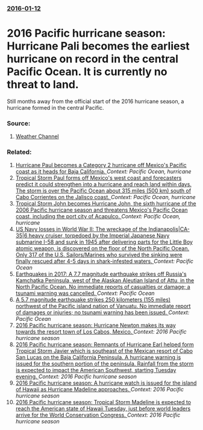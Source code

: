 ### [2016-01-12](/news/2016/01/12/index.md)

# 2016 Pacific hurricane season: Hurricane Pali becomes the earliest hurricane on record in the central Pacific Ocean. It is currently no threat to land. 

Still months away from the official start of the 2016 hurricane season, a hurricane formed in the central Pacific.


### Source:

1. [Weather Channel](http://www.weather.com/storms/hurricane/news/tropical-depression-one-c-pali-central-pacific?cm_ven=T_WX_L:_11116_6)

### Related:

1. [ Hurricane Paul becomes a Category 2 hurricane off Mexico's Pacific coast as it heads for Baja California. ](/news/2006/10/23/hurricane-paul-becomes-a-category-2-hurricane-off-mexico-s-pacific-coast-as-it-heads-for-baja-california.md) _Context: Pacific Ocean, hurricane_
2. [ Tropical Storm Paul forms off Mexico's west coast and forecasters predict it could strengthen into a hurricane and reach land within days. The storm is over the Pacific Ocean about 315 miles (500 km) south of Cabo Corrientes on the Jalisco coast. ](/news/2006/10/21/tropical-storm-paul-forms-off-mexico-s-west-coast-and-forecasters-predict-it-could-strengthen-into-a-hurricane-and-reach-land-within-days.md) _Context: Pacific Ocean, hurricane_
3. [ Tropical Storm John becomes Hurricane John, the sixth hurricane of the 2006 Pacific hurricane season and threatens Mexico's Pacific Ocean coast, including the port city of Acapulco. ](/news/2006/08/29/tropical-storm-john-becomes-hurricane-john-the-sixth-hurricane-of-the-2006-pacific-hurricane-season-and-threatens-mexico-s-pacific-ocean-c.md) _Context: Pacific Ocean, hurricane_
4. [US Navy losses in World War II: The wreckage of the Indianapolis|CA-35|6 heavy cruiser, torpedoed by the Imperial Japanese Navy submarine I-58 and sunk in 1945 after delivering parts for the Little Boy atomic weapon, is discovered on the floor of the North Pacific Ocean. Only 317 of the U.S. Sailors/Marines who survived the sinking were finally rescued after 4-5 days in shark-infested waters. ](/news/2017/08/19/us-navy-losses-in-world-war-ii-the-wreckage-of-the-indianapolis-ca-35-6-heavy-cruiser-torpedoed-by-the-imperial-japanese-navy-submarine-i.md) _Context: Pacific Ocean_
5. [Earthquakes in 2017: A 7.7 magnitude earthquake strikes off Russia's Kamchatka Peninsula, west of the Alaskan Aleutian Island of Attu, in the North Pacific Ocean. No immediate reports of casualties or damage; a tsunami warning was cancelled. ](/news/2017/07/18/earthquakes-in-2017-a-7-7-magnitude-earthquake-strikes-off-russia-s-kamchatka-peninsula-west-of-the-alaskan-aleutian-island-of-attu-in-th.md) _Context: Pacific Ocean_
6. [A 5.7 magnitude earthquake strikes 250 kilometers (155 miles) northwest of the Pacific island nation of Vanuatu. No immediate report of damages or injuries; no tsunami warning has been issued. ](/news/2017/04/17/a-5-7-magnitude-earthquake-strikes-250-kilometers-155-miles-northwest-of-the-pacific-island-nation-of-vanuatu-no-immediate-report-of-dama.md) _Context: Pacific Ocean_
7. [2016 Pacific hurricane season: Hurricane Newton makes its way towards the resort town of Los Cabos, Mexico. ](/news/2016/09/6/2016-pacific-hurricane-season-hurricane-newton-makes-its-way-towards-the-resort-town-of-los-cabos-mexico.md) _Context: 2016 Pacific hurricane season_
8. [2016 Pacific hurricane season: Remnants of Hurricane Earl helped form Tropical Storm Javier which is southeast of the Mexican resort of Cabo San Lucas on the Baja California Peninsula. A hurricane warning is issued for the southern portion of the peninsula. Rainfall from the storm is expected to impact the American Southwest, starting Tuesday evening. ](/news/2016/08/8/2016-pacific-hurricane-season-remnants-of-hurricane-earl-helped-form-tropical-storm-javier-which-is-southeast-of-the-mexican-resort-of-cabo.md) _Context: 2016 Pacific hurricane season_
9. [2016 Pacific hurricane season: A hurricane watch is issued for the island of Hawaii as Hurricane Madeline approaches. ](/news/2016/08/29/2016-pacific-hurricane-season-a-hurricane-watch-is-issued-for-the-island-of-hawaii-as-hurricane-madeline-approaches.md) _Context: 2016 Pacific hurricane season_
10. [2016 Pacific hurricane season: Tropical Storm Madeline is expected to reach the American state of Hawaii Tuesday, just before world leaders arrive for the World Conservation Congress. ](/news/2016/08/28/2016-pacific-hurricane-season-tropical-storm-madeline-is-expected-to-reach-the-american-state-of-hawaii-tuesday-just-before-world-leaders.md) _Context: 2016 Pacific hurricane season_
